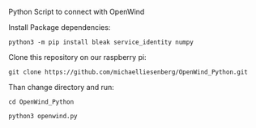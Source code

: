 Python Script to connect with OpenWind


Install Package dependencies:

```
python3 -m pip install bleak service_identity numpy
```

Clone this repository on our raspberry pi:

```
git clone https://github.com/michaelliesenberg/OpenWind_Python.git
```

Than change directory and run:

```
cd OpenWind_Python

python3 openwind.py
```

